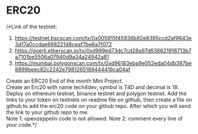 # ERC20
/*Link of the testnet: 
1. https://testnet.bscscan.com/tx/0x005915f45936b92e8395ccd2af9643e3d17a0ccdae668221d8ceaf7be6a7f072
2. https://goerli.etherscan.io/tx/0xd999ed73dc7cd28a97d636621918713b7a7101be5506a07940d9a34a24942a81
3. https://mumbai.polygonscan.com/tx/0xd96183eba9e052eda04db387be8899beec82c2242e7981265189444416ca04af

Create an ERC20
End of the month Mini Project.         
Create an Erc20 with name tech4dev, symbol is T4D and decimal is 18.  Deploy on ethereum testnet, binance testnet and polygon testnet.   Add the links to your token on testnets on readme file on github, then create a file on github to add the erc20 code on your github repo. After which you will send the link to your github repo to me.    
Note 1: openzeppelin code is not allowed. 
Note 2: comment every line of your code.*/
